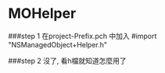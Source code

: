 MOHelper
========

###step 1
在project-Prefix.pch 中加入 #import "NSManagedObject+Helper.h"
  
###step 2
沒了, 看h檔就知道怎麼用了

